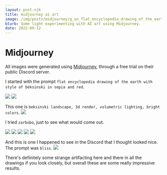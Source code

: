 ```yaml
---
layout: post.njk
title: midjourney ai art
image: /img/posts/midjourney/g_un_flat_encyclopedia_drawing_of_the_earth_with_style_of_beksi_21d30355-3b71-48cd-a2e8-a5633c1ac2b2.png
blurb: Some light experimenting with AI art using Midjourney.
date: 2022-09-12
---
```

# Midjourney
All images were generated using [Midjourney](https://www.midjourney.com/), through a free trial on their public Discord server.

I started with the prompt `flat encyclopedia drawing of the earth with style of beksinski in sepia and red`.
<div picture-grid>
<img src="/img/posts/midjourney/g_un_flat_encyclopedia_drawing_of_the_earth_with_style_of_beksi_21d30355-3b71-48cd-a2e8-a5633c1ac2b2.png"/>
<img src="/img/posts/midjourney/g_un_flat_encyclopedia_drawing_of_the_earth_with_style_of_beksi_d2c05601-93ab-409e-9790-477630d00739.png"/>
</div> 

This one is `beksinski landscape, 3d render, volumetric lighting, bright colors`.
<img src="/img/posts/midjourney/g_un_beksinski_landscape_3d_render_volumetric_lighting_bright_c_6c6ec2e4-f581-423f-8da1-89050dcb01c4.png"/>

I tried `zarbobo`, just to see what would come out.
<div picture-grid>
<img src="/img/posts/midjourney/g_un_zarbobo_19432315-9fe0-4148-a32e-bb83af5c5eae.png"/>
<img src="/img/posts/midjourney/g_un_zarbobo_4bfd12ef-87cd-4a14-a81a-505e7d86c274.png"/>
<img src="/img/posts/midjourney/g_un_zarbobo_45fca634-731d-4c65-92aa-8f62ccb53e93.png"/>
<img src="/img/posts/midjourney/g_un_zarbobo_f67793cc-e773-40a0-b3b9-85e6ea2f2091.png"/>
<img src="/img/posts/midjourney/g_un_zarbobo_63cbe11b-a269-4485-8b10-cae1fb23362e.png"/>
</div> 

And this is one I happened to see in the Discord that I thought looked nice. The prompt was `bliss`.
<img src="/img/posts/midjourney/Alex_Barnes_bliss_b4c472ad-5818-414f-bd99-4434e5a6d7c2.png"/>

There's definitely some strange artifacting here and there in all the drawings if you look closely, but overall these are some really impressive results.